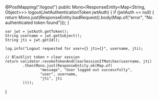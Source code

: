 @PostMapping("/logout")
public Mono<ResponseEntity<Map<String, Object>>> logout(JwtAuthenticationToken jwtAuth) {
    if (jwtAuth == null) {
        return Mono.just(ResponseEntity.badRequest().body(Map.of("error", "No authenticated token found")));
    }

    var jwt = jwtAuth.getToken();
    String username = jwt.getSubject();
    String jti = jwt.getId();

    log.info("Logout requested for user={} jti={}", username, jti);

    // Blacklist token + clear session
    return validator.revokeTokenAndClearSessionIfMatches(username, jti)
            .then(Mono.just(ResponseEntity.ok(Map.of(
                    "message", "User logged out successfully",
                    "user", username,
                    "jti", jti
            ))));
}